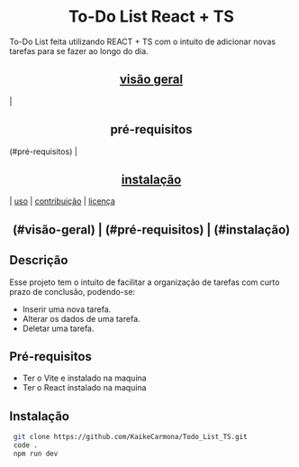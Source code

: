 <h1 align="center">To-Do List React + TS</h1>

To-Do List feita utilizando REACT + TS com o intuito de adicionar novas tarefas para se fazer ao longo do dia.


[<h2 align="center">visão geral</h2>](#visão-geral) | <h2 align="center">pré-requisitos</h2>(#pré-requisitos) | [<h2 align="center">instalação</h2>](#instalação) | [uso](#uso) | [contribuição](#contribuição) | [licença](#licença)

<h2 align="center">(#visão-geral) | (#pré-requisitos) | (#instalação)</h2>

## Descrição 
Esse projeto tem o intuito de facilitar a organização de tarefas com curto prazo de conclusão, podendo-se: 
- Inserir uma nova tarefa.
- Alterar os dados de uma tarefa.
- Deletar uma tarefa.

## Pré-requisitos

 - Ter o Vite e instalado na maquina
 - Ter o React instalado na maquina


## Instalação
```bash
 git clone https://github.com/KaikeCarmona/Todo_List_TS.git
 code .
 npm run dev
```

